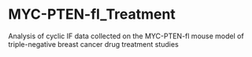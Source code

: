 # MYC-PTEN-fl_Treatment

Analysis of cyclic IF data collected on the MYC-PTEN-fl mouse model of triple-negative breast cancer drug treatment studies
